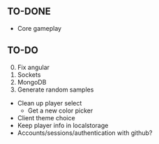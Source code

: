 ## TO-DONE
* Core gameplay

## TO-DO
0. Fix angular
1. Sockets
2. MongoDB
3. Generate random samples
* Clean up player select
  * Get a new color picker
* Client theme choice
* Keep player info in localstorage
* Accounts/sessions/authentication with github?
